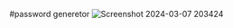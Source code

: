 #password generetor
![Screenshot 2024-03-07 203424](https://github.com/satyamdeo19/Password-Generetor/assets/157494994/3082766c-8e16-45df-8197-02e4cac62bf9)
